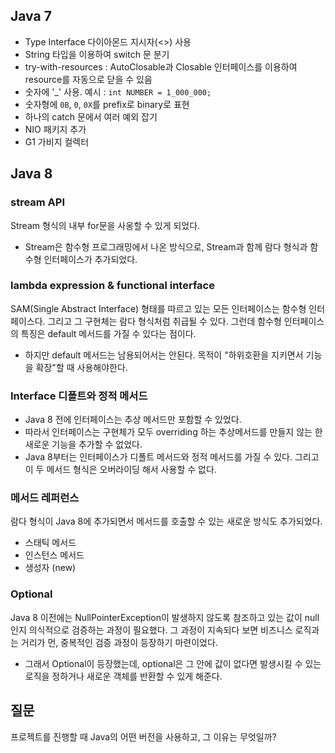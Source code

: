 ## Java 7
* Type Interface 다이아몬드 지시자(<>) 사용
* String 타입을 이용하여 switch 문 분기
* try-with-resources : AutoClosable과 Closable 인터페이스를 이용하여 resource를 자동으로 닫을 수 있음 
* 숫자에 '_' 사용. 예시 : ```int NUMBER = 1_000_000;```
* 숫자형에 `0B`, `0`, `0X`를 prefix로 binary로 표현
* 하나의 catch 문에서 여러 예외 잡기
* NIO 패키지 추가
* G1 가비지 컬렉터

## Java 8

### stream API
Stream 형식의 내부 for문을 사옹할 수 있게 되었다.
* Stream은 함수형 프로그래밍에서 나온 방식으로, Stream과 함께 람다 형식과 함수형 인터페이스가 추가되었다.

### lambda expression & functional interface
SAM(Single Abstract Interface) 형태를 따르고 있는 모든 인터페이스는 함수형 인터페이스다. 그리고 그 구현체는 람다 형식처럼 취급될 수 있다. 그런데 함수형 인터페이스의 특징은 default 메서드를 가질 수 있다는 점이다.

* 하지만 default 메서드는 남용되어서는 안된다. 목적이 "하위호환을 지키면서 기능을 확장"할 때 사용해야한다.

### Interface 디폴트와 정적 메서드
* Java 8 전에 인터페이스는 추상 메서드만 포함할 수 있었다. 
* 따라서 인터페이스는 구현체가 모두 overriding 하는 추상메서드를 만들지 않는 한 새로운 기능을 추가할 수 없었다.
* Java 8부터는 인터페이스가 디폴트 메서드와 정적 메서드를 가질 수 있다. 그리고 이 두 메서드 형식은 오버라이딩 해서 사용할 수 없다.

### 메서드 레퍼런스
람다 형식이 Java 8에 추가되면서 메서드를 호출할 수 있는 새로운 방식도 추가되었다.
* 스태틱 메서드
* 인스턴스 메서드
* 생성자 (new)

### Optional<T>
Java 8 이전에는 NullPointerException이 발생하지 않도록 참조하고 있는 값이 null인지 의식적으로 검증하는 과정이 필요했다. 그 과정이 지속되다 보면 비즈니스 로직과는 거리가 먼, 중복적인 검증 과정이 등장하기 마련이었다.
* 그래서 Optional이 등장했는데, optional은 그 안에 값이 없다면 발생시킬 수 있는 로직을 정하거나 새로운 객체를 반환할 수 있게 해준다.

## 질문
프로젝트를 진행할 때 Java의 어떤 버전을 사용하고, 그 이유는 무엇일까?

